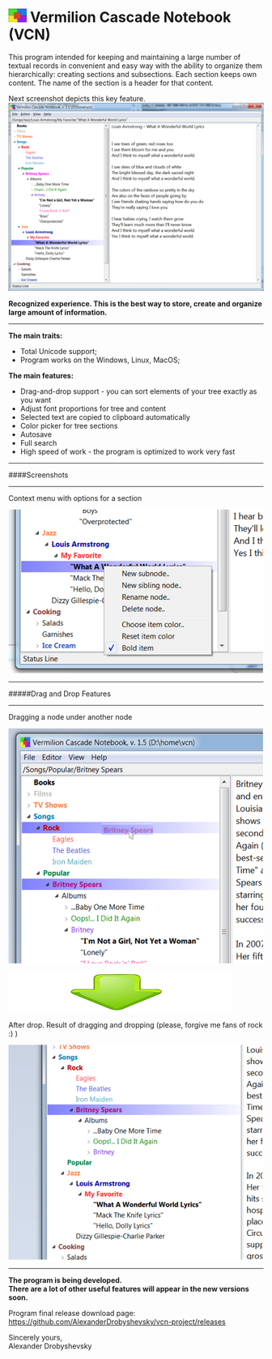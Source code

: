 ![Logo](https://raw.githubusercontent.com/AlexanderDrobyshevsky/vcn-project/master/git-images/logo-s2.png) Vermilion Cascade Notebook (VCN)
===
This program intended for keeping and maintaining a large number of textual records in convenient and easy way with the ability to organize them hierarchically: creating sections and subsections. Each section keeps own content. The name of the section is a header for that content.

Next screenshot depicts this key feature.
![Main](https://raw.githubusercontent.com/AlexanderDrobyshevsky/vcn-project/master/git-images/the-main.png)

**Recognized experience. This is the best way to store, create and organize large amount of information.**
- - - 

**The main traits:**
 * Total Unicode support;
 * Program works on the Windows, Linux, MacOS;

**The main features:**
 * Drag-and-drop support - you can sort elements of your tree exactly as you want
 * Adjust font proportions for tree and content
 * Selected text are copied to clipboard automatically
 * Color picker for tree sections
 * Autosave
 * Full search
 * High speed of work - the program is optimized to work very fast
 
*****
 
 
####Screenshots

- - - 

Context menu with options for a section

![Main](https://raw.githubusercontent.com/AlexanderDrobyshevsky/vcn-project/master/git-images/sub-menu.png)

- - - 

#####Drag and Drop Features

- - - 

Dragging a node under another node

![Main](https://raw.githubusercontent.com/AlexanderDrobyshevsky/vcn-project/master/git-images/drag.png)

![Main](https://raw.githubusercontent.com/AlexanderDrobyshevsky/vcn-project/master/git-images/arrow-down.png)

After drop. Result of dragging and dropping (please, forgive me fans of rock :) )

![Main](https://raw.githubusercontent.com/AlexanderDrobyshevsky/vcn-project/master/git-images/drop.png)

- - - 

**The program is being developed.  
There are a lot of other useful features will appear in the new versions soon.**  

Program final release download page:
https://github.com/AlexanderDrobyshevsky/vcn-project/releases
    

Sincerely yours,  
Alexander Drobyshevsky


